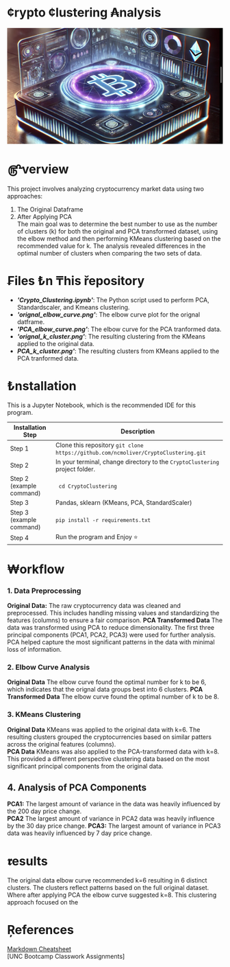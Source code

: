 
# ¢rypto ¢lustering ₳nalysis
![Crypt Analysis Logo](/images/readme_img.png)

# ௹verview
This project involves analyzing cryptocurrency market data using two approaches:   
1. The Original Dataframe
2. After Applying PCA     
The main goal was to determine the best number to use as the number of clusters (k) for both the original and PCA transformed dataset, using the elbow method and then performing KMeans clustering based on the recommended value for k. The analysis revealed differences in the optimal number of clusters when comparing the two sets of data.
# ₣iles ₺n ₸his řepository
* ***'Crypto_Clustering.ipynb'***: The Python script used to perform PCA, Standardscaler, and Kmeans clustering.   
* ***'orignal_elbow_curve.png'***: The elbow curve plot for the orignal datframe. 
* ***'PCA_elbow_curve.png'***: The elbow curve for the PCA tranformed data.   
* ***'orignal_k_cluster.png'***: The resulting clustering from the KMeans applied to the original data.    
* ***PCA_k_cluster.png'***: The resulting clusters from KMeans applied to the PCA tranformed data.
# ₺nstallation
This is a Jupyter Notebook, which is the recommended IDE for this program. 

| Installation Step | Description |
| ----------- | ----------- |
| Step 1 | Clone this repository `git clone https://github.com/ncmoliver/CryptoClustering.git` |
| Step 2 | In your terminal, change directory to the `CryptoClustering` project folder.  |
| Step 2 (example command) | ` cd CryptoClustering` |
| Step 3 | Pandas, sklearn (KMeans, PCA, StandardScaler) |
| Step 3 (example command) | `pip install -r requirements.txt` |
| Step 4 | Run the program and Enjoy ⭐️ |

# ₩orkflow
### 1. Data Preprocessing
**Original Data:** The raw cryptocurrency data was cleaned and preprocessed. This includes handling missing values and standardizing the features (columns) to ensure a fair comparison.
**PCA Transformed Data** The data was transformed using PCA to reduce dimensionality. The first three principal components (PCA1, PCA2, PCA3) were used for further analysis. PCA helped capture the most significant patterns in the data with minimal loss of information. 
### 2. Elbow Curve Analysis
**Original Data** The elbow curve found the optimal number for k to be 6, which indicates that the orignal data groups best into 6 clusters.
**PCA Transformed Data** The elbow curve found the optimal number of k to be 8.    
### 3. KMeans Clustering
**Original Data** KMeans was applied to the original data with k=6. The resulting clusters grouped the cryptocurrencies based on similar patters across the original features (columns).    
**PCA Data** KMeans was also applied to the PCA-transformed data with k=8. This provided a different perspective clustering data based on the most significant principal components from the original data. 
## 4. Analysis of PCA Components
**PCA1:** The largest amount of variance in the data was heavily influenced by the 200 day price change.    
**PCA2** The largest amount of variance in PCA2 data was heavily influence by the 30 day price change.
**PCA3:** The largest amount of variance in PCA3 data was heavily influenced by 7 day price change.

# 𝖗esults
The original data elbow curve recommended k=6 resulting in 6 distinct clusters. The clusters reflect patterns based on the full original dataset. Where after applying PCA the elbow curve suggested k=8. This clustering approach focused on the 

# Ŗeferences

[Markdown Cheatsheet](https://www.markdownguide.org/cheat-sheet/)    
[UNC Bootcamp Classwork Assignments]
